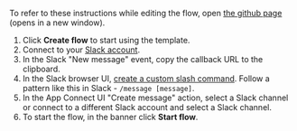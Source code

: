 To refer to these instructions while editing the flow, open [the github page](https://github.com/ot4i/app-connect-templates/blob/main/resources/markdown/Copy%20messages%20between%20Slack%20channels_instructions.md) (opens in a new window).

1. Click **Create flow** to start using the template.
1. Connect to your [Slack account](https://ibm.biz/aasslack).
1. In the Slack "New message" event, copy the callback URL to the clipboard.
1. In the Slack browser UI, [create a custom slash command](https://www.ibm.com/docs/en/app-connect/saas?topic=apps-slack#index__consider-general). Follow a pattern like this in Slack - `/message [message]`.
1. In the App Connect UI "Create message" action, select a Slack channel or connect to a different Slack account and select a Slack channel.
1. To start the flow, in the banner click **Start flow**.
